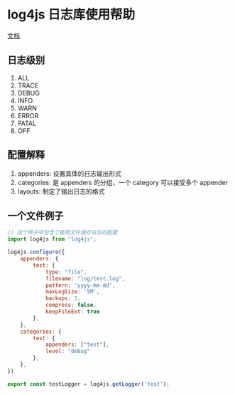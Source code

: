 # log4js 日志库使用帮助

[文档](https://log4js-node.github.io/log4js-node)

## 日志级别
1. ALL
2. TRACE
3. DEBUG
4. INFO
5. WARN
6. ERROR
7. FATAL
8. OFF

## 配置解释
1. appenders: 设置具体的日志输出形式
2. categories: 是 appenders 的分组，一个 category 可以接受多个 appender
3. layouts: 制定了输出日志的格式
## 一个文件例子
```js
// 这个例子中包含了使用文件储存日志的配置
import log4js from "log4js";

log4js.configure({
    appenders: {
        test: {
            type: "file",
            filename: "log/test.log",
            pattern: 'yyyy-mm-dd',
            maxLogSize: '5M',
            backups: 2,
            compress: false,
            keepFileExt: true
        },
    },
    categories: {
        test: {
            appenders: ["test"],
            level: "debug"
        },
    },
})

export const testLogger = log4js.getLogger('test');
```